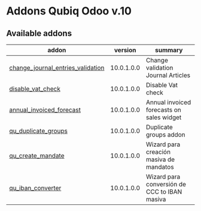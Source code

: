 Addons Qubiq Odoo v.10
=============================

[//]: # (addons)

Available addons
----------------
addon | version | summary
--- | --- | ---
[change_journal_entries_validation](change_journal_entries_validation/) | 10.0.1.0.0 | Change validation Journal Articles
[disable_vat_check](disable_vat_check/) | 10.0.1.0.0 | Disable Vat check
[annual_invoiced_forecast](annual_invoiced_forecast/) | 10.0.1.0.0 | Annual invoiced forecasts on sales widget
[qu_duplicate_groups](qu_duplicate_groups/) | 10.0.1.0.0 | Duplicate groups addon
[qu_create_mandate](qu_create_mandate/) | 10.0.1.0.0 | Wizard para creación masiva de mandatos
[qu_iban_converter](qu_iban_converter/) | 10.0.1.0.0 | Wizard para conversión de CCC to IBAN masiva

[//]: # (end addons)